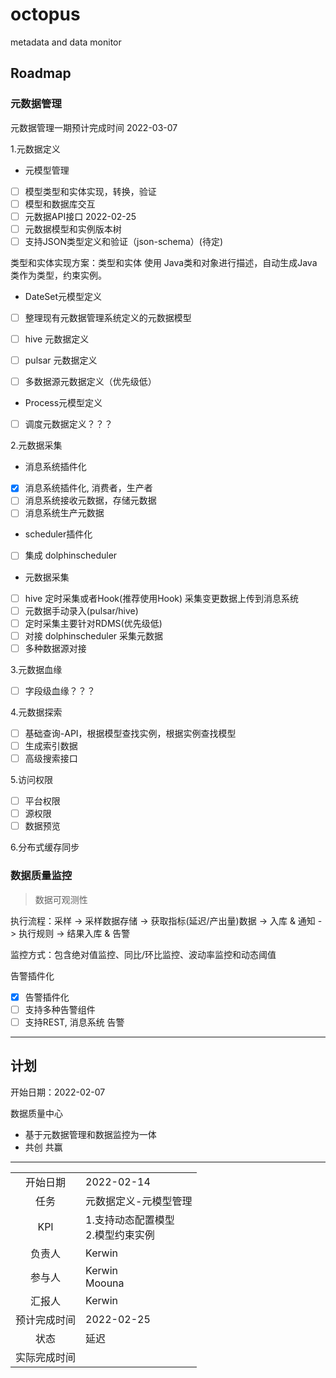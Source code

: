 # octopus
metadata and data monitor

## Roadmap

### 元数据管理

元数据管理一期预计完成时间 2022-03-07

1.元数据定义

* 元模型管理 
- [ ] 模型类型和实体实现，转换，验证     
- [ ] 模型和数据库交互
- [ ] 元数据API接口                    2022-02-25
- [ ] 元数据模型和实例版本树
- [ ] 支持JSON类型定义和验证（json-schema）(待定)

类型和实体实现方案：类型和实体 使用 Java类和对象进行描述，自动生成Java类作为类型，约束实例。

* DateSet元模型定义

- [ ] 整理现有元数据管理系统定义的元数据模型
- [ ] hive 元数据定义
- [ ] pulsar 元数据定义

- [ ] 多数据源元数据定义（优先级低）

* Process元模型定义

- [ ] 调度元数据定义？？？

2.元数据采集

* 消息系统插件化
- [x] 消息系统插件化, 消费者，生产者
- [ ] 消息系统接收元数据，存储元数据
- [ ] 消息系统生产元数据

* scheduler插件化
- [ ] 集成 dolphinscheduler

* 元数据采集
- [ ] hive 定时采集或者Hook(推荐使用Hook) 采集变更数据上传到消息系统
- [ ] 元数据手动录入(pulsar/hive)
- [ ] 定时采集主要针对RDMS(优先级低)
- [ ] 对接 dolphinscheduler 采集元数据
- [ ] 多种数据源对接

3.元数据血缘
- [ ] 字段级血缘？？？

4.元数据探索

- [ ] 基础查询-API，根据模型查找实例，根据实例查找模型
- [ ] 生成索引数据
- [ ] 高级搜索接口

5.访问权限
- [ ] 平台权限
- [ ] 源权限
- [ ] 数据预览

6.分布式缓存同步


### 数据质量监控

> 数据可观测性

执行流程：采样 -> 采样数据存储 -> 获取指标(延迟/产出量)数据 -> 入库 & 通知 -> 执行规则 -> 结果入库 & 告警

监控方式：包含绝对值监控、同比/环比监控、波动率监控和动态阈值





告警插件化
- [x] 告警插件化
- [ ] 支持多种告警组件
- [ ] 支持REST, 消息系统 告警

---

## 计划

开始日期：2022-02-07

数据质量中心
- 基于元数据管理和数据监控为一体
- 共创 共赢

---

|        |                         | 
|:------:|:------------------------|
|  开始日期  | 2022-02-14              |
|   任务   | 元数据定义-元模型管理             | 
|  KPI   | 1.支持动态配置模型<br> 2.模型约束实例 | 
|  负责人   | Kerwin                  | 
|  参与人   | Kerwin<br>Moouna        | 
|  汇报人   | Kerwin                  | 
| 预计完成时间 | 2022-02-25              | 
|   状态   | 延迟                      | 
| 实际完成时间 |                         | 

